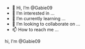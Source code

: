 - 👋 Hi, I’m @Gabie09
- 👀 I’m interested in ...
- 🌱 I’m currently learning ...
- 💞️ I’m looking to collaborate on ...
- 📫 How to reach me ...

<!---
Gabie09/Gabie09 is a ✨ special ✨ repository because its `README.md` (this file) appears on your GitHub profile.
You can click the Preview link to take a look at your changes.
---> hi, I'm @Gabie09
